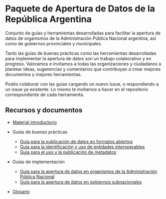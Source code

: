 # Paquete de Apertura de Datos de la República Argentina

Conjunto de guías y herramientas desarrolladas para facilitar la apertura de datos de organismos de la Administración Pública Nacional argentina, así como de gobiernos provinciales y municipales.

Tanto las guías de buenas prácticas como las herramientas desarrolladas para implementar la apertura de datos son un trabajo colaborativo y en progreso. Valoramos e invitamos a todas las organizaciones y ciudadanos a plantear ideas, sugerencias y comentarios que contribuyan a crear mejores documentos y mejores herramientas.

Podés colaborar con las guías cargando un nuevo issue, o respondiendo a un issue ya existente. Lo mismo te invitamos a hacer en el repositorio correspondiente de cada herramienta.

## Recursos y documentos

* [Material introductorio](https://www.argentina.gob.ar/sites/default/files/2._kit_de_datos_abiertos.pdf)
    <!-- - [Kit de datos abiertos](https://www.argentina.gob.ar/sites/default/files/2._kit_de_datos_abiertos.pdf) -->

* Guías de buenas prácticas
    - [Guía para la publicación de datos en formatos abiertos](guia-abiertos.md)
    - [Guía para la identificación y uso de entidades interoperables](guia-interoperables.md)
    - [Guía para el uso y la publicación de metadatos](guia-metadatos.md)

* Guías de implementación
    - [Guía para la apertura de datos en organismos de la Administración Pública Nacional](http://datos.gob.ar/acerca/seccion/Public%C3%A1%20datos)
    - [Guía para la apertura de datos en gobiernos subnacionales](guia_subnacionales.md)

* [Glosario](glosario.md)
